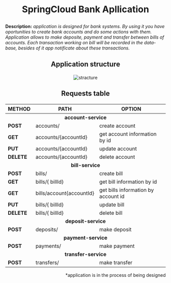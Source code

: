 <h1>
  <p align="center">SpringCloud Bank Apllication</p>
</h1>


<b>Description:</b> <em>application is designed for bank systems. By using it you have oportunities to create bank accounts and do some 
actions with them. Application allows to make deposite, payment and transfer between bills of accounts. Each transaction
working on bill will be recorded in the data-base, besides of it app notificate about these transactions.</em>

<h2>
  <p align="center">Application structure</p>
</h2>
<p align="center"<a href="https://ibb.co/NWmq4dS"><img src="https://i.ibb.co/VMQGKcm/stracture.png" alt="stracture" border="0"></a></p>

<h2>
  <p align="center">Requests table</p>
</h2>

<table align="center">
	<thead>
		<tr>
			<th>METHOD</th>
			<th>PATH</th>
			<th>OPTION</th>
		</tr>
	</thead>
	<tbody>
		<tr>
      <td colspan="3" align="center"> <b>account-service</b></td>
		</tr>
		<tr>
			<td><strong>POST</strong></td>
			<td>accounts/</td>
			<td>create account</td>
		</tr>
		<tr>
			<td><strong>GET</strong></td>
			<td>accounts/{accountId}</td>
			<td>get account information by id</td>
		</tr>
		<tr>
			<td><strong>PUT</strong></td>
			<td>accounts/{accountId}</td>
			<td>update account</td>
		</tr>
		<tr>
			<td><strong>DELETE</strong></td>
			<td>accounts/{accountId}</td>
			<td>delete account</td>
		</tr>
		<tr>
      <td colspan="3" align="center"><b>bill-service</b></td>
		</tr>
		<tr>
			<td><strong>POST</strong></td>
			<td>bills/</td>
			<td>create bill</td>
		</tr>
		<tr>
			<td><strong>GET</strong></td>
			<td>bills/{ billId}</td>
			<td>get bill information by id</td>
		</tr>
		<tr>
			<td><strong>GET</strong></td>
			<td>bills/account{accountId}</td>
			<td>get bills information by account id</td>
		</tr>
		<tr>
			<td><strong>PUT</strong></td>
			<td>bills/{ billId}</td>
			<td>update bill</td>
		</tr>
		<tr>
			<td><strong>DELETE</strong></td>
			<td>bills/{ billId}</td>
			<td>delete bill</td>
		</tr>
		<tr>
      <td colspan="3" align="center"><b>deposit-service</codeb></td>
		</tr>
		<tr>
			<td><strong>POST</strong></td>
			<td>deposits/</td>
			<td>make deposit</td>
		</tr>
		<tr>
      <td colspan="3" align="center"><b>payment-service</b></td>
		</tr>
		<tr>
			<td><strong>POST</strong></td>
			<td>payments/</td>
			<td>make payment</td>
		</tr>
		<tr>
      <td colspan="3" align="center"><b>transfer-service</b></td>
		</tr>
		<tr>
			<td><strong>POST</strong></td>
			<td>transfers/</td>
			<td>make transfer</td>
		</tr>
	</tbody>
</table>

  <p align="right">*application is in the process of being designed</p>
